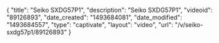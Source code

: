 {
    "title": "Seiko SXDG57P1",
    "description": "Seiko SXDG57P1",
    "videoid": "89126893",
    "date_created": "1493684081",
    "date_modified": "1493684557",
    "type": "captivate",
    "layout": "video",
    "url": "\/v\/seiko-sxdg57p1\/89126893"
}